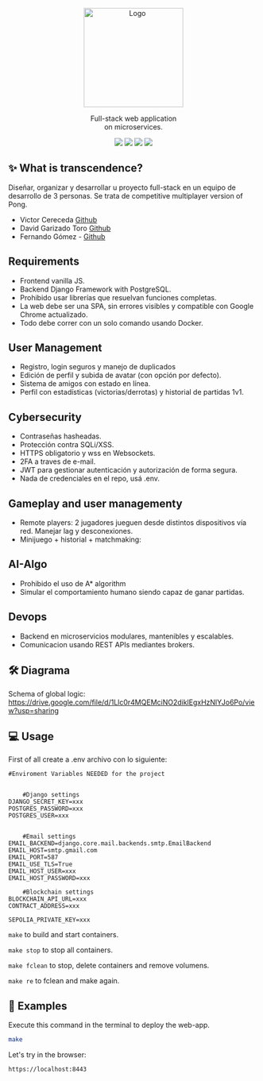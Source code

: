 <p align="center">
  <a>
    <img src="https://upload.wikimedia.org/wikipedia/commons/thumb/8/8d/42_Logo.svg/1200px-42_Logo.svg.png" alt="Logo" width="200" height="200">
  </a>

  <p align="center">
     Full-stack web application<br>
    on microservices.
    <br />
	</p>
</p>

<p align="center">
  <img src="https://img.shields.io/badge/Makefile-8A2BE2">
  <img src="https://img.shields.io/badge/C-4682B4">
  <img src="https://img.shields.io/badge/Shell-2E8B57">
  <img src="https://img.shields.io/badge/Gcc-00FF00">
  
</p>

## &#x2728; What is transcendence?
Diseñar, organizar y desarrollar u  proyecto full-stack en un equipo de desarrollo de 3 personas. Se trata de competitive multiplayer version of Pong.
- Victor Cereceda [Github](https://github.com/vcereced)
- David Garizado Toro [Github](https://github.com/garydd1)
- Fernando Gómez - [Github](https://github.com/fer5899)
  

## Requirements
- Frontend vanilla JS.
- Backend Django Framework with PostgreSQL.
- Prohibido usar librerías que resuelvan funciones completas.
- La web debe ser una SPA, sin errores visibles y compatible con Google Chrome actualizado.
- Todo debe correr con un solo comando usando Docker.

## User Management
- Registro, login seguros y manejo de duplicados 
- Edición de perfil y subida de avatar (con opción por defecto).
- Sistema de amigos con estado en línea.
- Perfil con estadísticas (victorias/derrotas) y historial de partidas 1v1.

## Cybersecurity
- Contraseñas hasheadas.
- Protección contra SQLi/XSS.
- HTTPS obligatorio y wss en Websockets.
- 2FA a traves de e-mail.
- JWT para gestionar autenticación y autorización de forma segura.
- Nada de credenciales en el repo, usá .env.

## Gameplay and user managementy
- Remote players: 2 jugadores jueguen desde distintos dispositivos vía red. Manejar lag y desconexiones.
- Minijuego + historial + matchmaking:

## AI-Algo
- Prohibido el uso de A* algorithm
- Simular el comportamiento humano siendo capaz de ganar partidas.

## Devops
- Backend en microservicios modulares, mantenibles y escalables.
- Comunicacion usando REST APIs mediantes brokers.

## &#x1F6E0; Diagrama

Schema of global logic:
https://drive.google.com/file/d/1Llc0r4MQEMciNO2diklEgxHzNlYJo6Po/view?usp=sharing

## &#x1F4BB; Usage

First of all create a .env archivo con lo siguiente:
```
#Enviroment Variables NEEDED for the project


    #Django settings
DJANGO_SECRET_KEY=xxx
POSTGRES_PASSWORD=xxx
POSTGRES_USER=xxx


    #Email settings
EMAIL_BACKEND=django.core.mail.backends.smtp.EmailBackend
EMAIL_HOST=smtp.gmail.com
EMAIL_PORT=587
EMAIL_USE_TLS=True
EMAIL_HOST_USER=xxx
EMAIL_HOST_PASSWORD=xxx

    #Blockchain settings
BLOCKCHAIN_API_URL=xxx
CONTRACT_ADDRESS=xxx

SEPOLIA_PRIVATE_KEY=xxx
```

`make` to build and start containers.

`make stop` to stop all containers.

`make fclean` to stop, delete containers and remove volumens.

`make re` to fclean and make again.

## &#x1F4D6; Examples

Execute this command in the terminal to deploy the web-app.

```bash
make
```

Let's try in the browser:

`https://localhost:8443`



